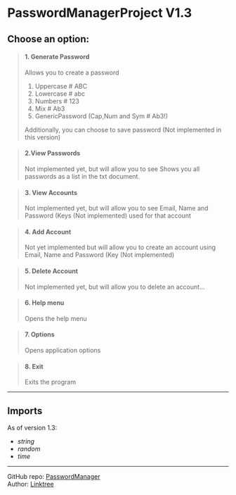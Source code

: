 # PasswordManagerProject V1.3

## Choose an option:
> #### 1. Generate Password
> Allows you to create a password 
> 1. Uppercase # ABC
> 2. Lowercase # abc
> 3. Numbers # 123
> 4. Mix # Ab3
> 5. GenericPassword (Cap,Num and Sym # Ab3!)
> 
> Additionally, you can choose to save password (Not implemented in this version)

> #### 2.View Passwords
> Not implemented yet, but will allow you to see 
> Shows you all passwords as a list in the txt document.

> #### 3. View Accounts
> Not implemented yet, but will allow you to see 
> Email, Name and Password (Keys (Not implemented) used for that account

> #### 4. Add Account
> Not yet implemented but will allow you to create an account using 
> Email, Name and Password (Key (Not implemented)

> #### 5. Delete Account
> Not implemented yet, but will allow you to delete an account...

> #### 6. Help menu
> Opens the help menu

> #### 7. Options
> Opens application options

> #### 8. Exit
> Exits the program

-----
## Imports
As of version 1.3:
- *string*
- *random*
- *time*
-----
GitHub repo: [PasswordManager](https://github.com/Shini9000/PasswordManagerProject)<br>
Author: [Linktree](https://linktr.ee/shini9000)